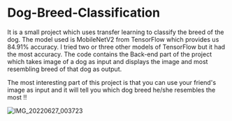 # Dog-Breed-Classification

It is a small project which uses transfer learning to classify the breed of the dog. The model used is MobileNetV2 from TensorFlow which provides us 84.91% accuracy. I tried two or three other models of TensorFlow but it had the most accuracy. 
The code contains the Back-end part of the project which takes image of a dog as input and displays the image and most resembling breed of that dog as output. 

The most interesting part of this project is that you can use your friend's image as input and it will tell you which dog breed he/she resembles the most !!

![IMG_20220627_003723](https://user-images.githubusercontent.com/76936122/186971189-117d023a-d23a-4d8b-8ca4-50481008f4d9.jpg)
